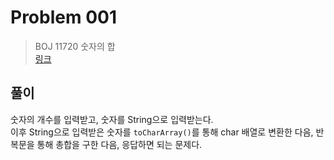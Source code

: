 # Problem 001

> BOJ 11720 숫자의 합
> <br/>
> [링크](https://www.acmicpc.net/problem/11720)

## 풀이

숫자의 개수를 입력받고, 숫자를 String으로 입력받는다.
<br/>
이후 String으로 입력받은 숫자를 `toCharArray()`를 통해 char 배열로 변환한 다음,
반복문을 통해 총합을 구한 다음, 응답하면 되는 문제다.